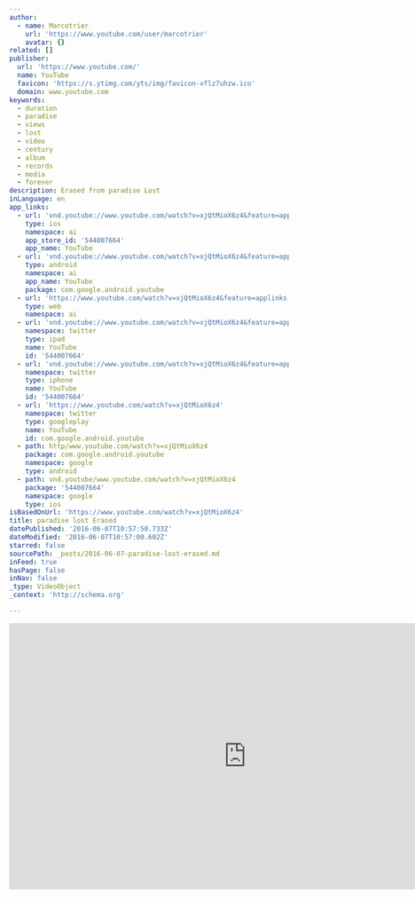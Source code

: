 ```yaml
---
author:
  - name: Marcotrier
    url: 'https://www.youtube.com/user/marcotrier'
    avatar: {}
related: []
publisher:
  url: 'https://www.youtube.com/'
  name: YouTube
  favicon: 'https://s.ytimg.com/yts/img/favicon-vflz7uhzw.ico'
  domain: www.youtube.com
keywords:
  - duration
  - paradise
  - views
  - lost
  - video
  - century
  - album
  - records
  - media
  - forever
description: Erased from paradise Lost
inLanguage: en
app_links:
  - url: 'vnd.youtube://www.youtube.com/watch?v=xjQtMioX6z4&feature=applinks'
    type: ios
    namespace: ai
    app_store_id: '544007664'
    app_name: YouTube
  - url: 'vnd.youtube://www.youtube.com/watch?v=xjQtMioX6z4&feature=applinks'
    type: android
    namespace: ai
    app_name: YouTube
    package: com.google.android.youtube
  - url: 'https://www.youtube.com/watch?v=xjQtMioX6z4&feature=applinks'
    type: web
    namespace: ai
  - url: 'vnd.youtube://www.youtube.com/watch?v=xjQtMioX6z4&feature=applinks'
    namespace: twitter
    type: ipad
    name: YouTube
    id: '544007664'
  - url: 'vnd.youtube://www.youtube.com/watch?v=xjQtMioX6z4&feature=applinks'
    namespace: twitter
    type: iphone
    name: YouTube
    id: '544007664'
  - url: 'https://www.youtube.com/watch?v=xjQtMioX6z4'
    namespace: twitter
    type: googleplay
    name: YouTube
    id: com.google.android.youtube
  - path: http/www.youtube.com/watch?v=xjQtMioX6z4
    package: com.google.android.youtube
    namespace: google
    type: android
  - path: vnd.youtube/www.youtube.com/watch?v=xjQtMioX6z4
    package: '544007664'
    namespace: google
    type: ios
isBasedOnUrl: 'https://www.youtube.com/watch?v=xjQtMioX6z4'
title: paradise lost Erased
datePublished: '2016-06-07T10:57:50.733Z'
dateModified: '2016-06-07T10:57:00.602Z'
starred: false
sourcePath: _posts/2016-06-07-paradise-lost-erased.md
inFeed: true
hasPage: false
inNav: false
_type: VideoObject
_context: 'http://schema.org'

---
```

<iframe src="https://cdn.embedly.com/widgets/media.html?src=https%3A%2F%2Fwww.youtube.com%2Fembed%2FxjQtMioX6z4%3Ffeature%3Doembed&amp;url=http%3A%2F%2Fwww.youtube.com%2Fwatch%3Fv%3DxjQtMioX6z4&amp;image=https%3A%2F%2Fi.ytimg.com%2Fvi%2FxjQtMioX6z4%2Fhqdefault.jpg&amp;key=b7d04c9b404c499eba89ee7072e1c4f7&amp;type=text%2Fhtml&amp;schema=youtube" width="854" height="480" scrolling="no" frameborder="0" allowfullscreen="" style=""></iframe>